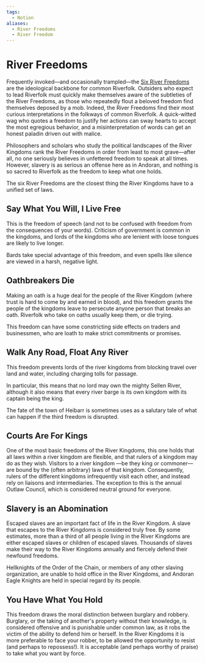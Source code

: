 ```yaml
---
tags:
  - Notion
aliases:
  - River Freedoms
  - River Freedom
---
```

# River Freedoms
Frequently invoked—and occasionally trampled—the [Six River Freedoms](https://pkingmaker.obsidianportal.com/wikis/the-six-river-freedoms) are the ideological backbone for common Riverfolk. Outsiders who expect to lead Riverfolk must quickly make themselves aware of the subtleties of the River Freedoms, as those who repeatedly flout a beloved freedom find themselves deposed by a mob. Indeed, the River Freedoms find their most curious interpretations in the folkways of common Riverfolk. A quick-witted wag who quotes a freedom to justify her actions can sway hearts to accept the most egregious behavior, and a misinterpretation of words can get an honest paladin driven out with malice.

Philosophers and scholars who study the political landscapes of the River Kingdoms rank the River Freedoms in order from least to most grave—after all, no one seriously believes in unfettered freedom to speak at all times. However, slavery is as serious an offense here as in Andoran, and nothing is so sacred to Riverfolk as the freedom to keep what one holds.

The six River Freedoms are the closest thing the River Kingdoms have to a unified set of laws.

## Say What You Will, I Live Free
This is the freedom of speech (and not to be confused with freedom from the consequences of your words). Criticism of government is common in the kingdoms, and lords of the kingdoms who are lenient with loose tongues are likely to live longer.

Bards take special advantage of this freedom, and even spells like silence are viewed in a harsh, negative light.

## Oathbreakers Die
Making an oath is a huge deal for the people of the River Kingdom (where trust is hard to come by and earned in blood), and this freedom grants the people of the kingdoms leave to persecute anyone person that breaks an oath. Riverfolk who take on oaths usually keep them, or die trying.

This freedom can have some constricting side effects on traders and businessmen, who are loath to make strict commitments or promises.

## Walk Any Road, Float Any River
This freedom prevents lords of the river kingdoms from blocking travel over land and water, including charging tolls for passage.

In particular, this means that no lord may own the mighty Sellen River, although it also means that every river barge is its own kingdom with its captain being the king.

The fate of the town of Heibarr is sometimes uses as a salutary tale of what can happen if the third freedom is disrupted.

## Courts Are For Kings
One of the most basic freedoms of the River Kingdoms, this one holds that all laws within a river kingdom are flexible, and that rulers of a kingdom may do as they wish. Visitors to a river kingdom —be they king or commoner—are bound by the (often arbitrary) laws of that kingdom. Consequently, rulers of the different kingdoms infrequently visit each other, and instead rely on liaisons and intermediaries. The exception to this is the annual Outlaw Council, which is considered neutral ground for everyone.

## Slavery is an Abomination
Escaped slaves are an important fact of life in the River Kingdom. A slave that escapes to the River Kingdoms is considered truly free. By some estimates, more than a third of all people living in the River Kingdoms are either escaped slaves or children of escaped slaves. Thousands of slaves make their way to the River Kingdoms annually and fiercely defend their newfound freedoms.

Hellknights of the Order of the Chain, or members of any other slaving organization, are unable to hold office in the River Kingdoms, and Andoran Eagle Knights are held in special regard by its people.

## You Have What You Hold
This freedom draws the moral distinction between burglary and robbery. Burglary, or the taking of another's property without their knowledge, is considered offensive and is punishable under common law, as it robs the victim of the ability to defend him or herself. In the River Kingdoms it is more preferable to face your robber, to be allowed the opportunity to resist (and perhaps to repossess!). It is acceptable (and perhaps worthy of praise) to take what you want by force.